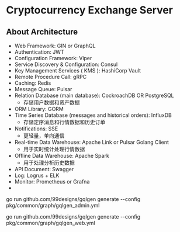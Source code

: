 # Cryptocurrency Exchange Server

## About Architecture

- Web Framework: GIN or GraphQL
- Authentication: JWT
- Configuration Framework: Viper
- Service Discovery & Configuration: Consul
- Key Management Services ( KMS ): HashiCorp Vault
- Remote Procedure Call: gRPC
- Caching: Redis
- Message Queue: Pulsar
- Relation Database (main database): CockroachDB OR PostgreSQL
  - 存储用户数据和资产数据
- ORM Library: GORM
- Time Series Database (messages and historical orders): InfluxDB
  - 存储定序消息和行情数据和历史订单
- Notifications: SSE
  - 更轻量，单向通信
- Real-time Data Warehouse: Apache Link or Pulsar Golang Client
  - 用于实时统计处理行情数据
- Offline Data Warehouse: Apache Spark
  - 用于处理分析历史数据
- API Document: Swagger
- Log: Logrus + ELK
- Monitor: Prometheus or Grafna
- 



go run github.com/99designs/gqlgen generate --config pkg/common/graph/gqlgen_admin.yml

go run github.com/99designs/gqlgen generate --config pkg/common/graph/gqlgen_web.yml